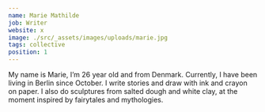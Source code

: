```yaml
---
name: Marie Mathilde
job: Writer
website: x
image: ./src/_assets/images/uploads/marie.jpg
tags: collective
position: 1
---
```

My name is Marie, I’m 26 year old and from Denmark. Currently, I have been living in Berlin since October. I write stories and draw with ink and crayon on paper. I also do sculptures from salted dough and white clay, at the moment inspired by fairytales and mythologies.